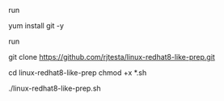 

run 


yum install git -y

run 


git clone https://github.com/rjtesta/linux-redhat8-like-prep.git

cd linux-redhat8-like-prep
chmod +x *.sh



./linux-redhat8-like-prep.sh

